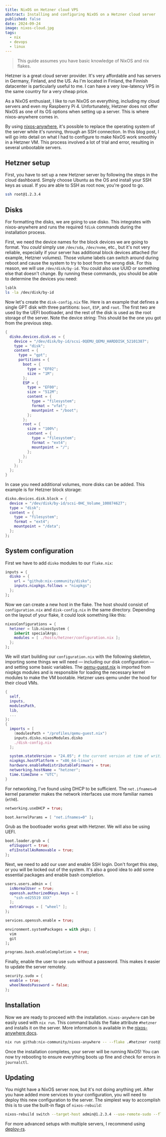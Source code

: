 ```yaml
---
title: NixOS on Hetzner cloud VPS
abstract: Installing and configuring NixOS on a Hetzner cloud server
published: false
date: 2024-09-24
image: nixos-cloud.jpg
tags:
  - nix
  - devops
  - linux
---
```


> This guide assumes you have basic knowledge of NixOS and nix flakes.

Hetzner is a great cloud server provider. It's very affordable and has servers in Germany, Finland, and the US. As I'm located in Finland, the Finnish datacenter is particularly useful to me. I can have a very low-latency VPS in the same country for a very cheap price.

As a NixOS enthusiast, I like to run NixOS on everything, including my cloud servers and even my Raspberry Pi 4. Unfortunately, Hetzner does not offer NixOS as one of its OS options when setting up a server. This is where nixos-anywhere comes in.

By using [nixos-anywhere](https://github.com/nix-community/nixos-anywhere), it's possible to replace the operating system of the server while it's running, through an SSH connection. In this blog post, I will go into detail on what I had to configure to make NixOS work smoothly in a Hetzner VM. This process involved a lot of trial and error, resulting in several unbootable servers.

## Hetzner setup

First, you have to set up a new Hetzner server by following the steps in the cloud dashboard. Simply choose Ubuntu as the OS and install your SSH keys as usual. If you are able to SSH as root now, you're good to go.

```sh
ssh root@1.2.3.4
```
## Disks

For formatting the disks, we are going to use disko. This integrates with nixos-anywhere and runs the required `fdisk` commands during the installation process.

First, we need the device names for the block devices we are going to format. You _could_ simply use `/dev/sda`, `/dev/nvme`, etc., but it's not very reliable, especially if your server has additional block devices attached (for example, Hetzner volumes). Those volume labels can switch around during reboot and cause the system to try to boot from the wrong disk. For this reason, we will use `/dev/disk/by-id`. You could also use UUID or something else that doesn't change. By running these commands, you should be able to determine the devices you need:

```sh
lsblk
ls -la /dev/disk/by-id
```

Now let's create the `disk-config.nix` file. Here is an example that defines a single GPT disk with three partitions: `boot`, `ESP`, and `root`. The first two are used by the UEFI bootloader, and the rest of the disk is used as the root storage of the server. Note the device string: This should be the one you got from the previous step.

```nix
{
  disko.devices.disk.os = {
    device = "/dev/disk/by-id/scsi-0QEMU_QEMU_HARDDISK_52101387";
    type = "disk";
    content = {
      type = "gpt";
      partitions = {
        boot = {
          type = "EF02";
          size = "1M";
        };
        ESP = {
          type = "EF00";
          size = "512M";
          content = {
            type = "filesystem";
            format = "vfat";
            mountpoint = "/boot";
          };
        };
        root = {
          size = "100%";
          content = {
            type = "filesystem";
            format = "ext4";
            mountpoint = "/";
          };
        };
      };
    };
  };
}
```

In case you need additional volumes, more disks can be added. This example is for Hetzner block storage:

```nix
disko.devices.disk.block = {
  device = "/dev/disk/by-id/scsi-0HC_Volume_100874627";
  type = "disk";
  content = {
    type = "filesystem";
    format = "ext4";
    mountpoint = "/data";
  };
};
```

## System configuration

First we have to add `disko` modules to our `flake.nix`:

```nix
inputs = {
  disko = {
    url = "github:nix-community/disko";
    inputs.nixpkgs.follows = "nixpkgs";
  };
};
```

Now we can create a new host in the flake. The host should consist of `configuration.nix` and `disk-config.nix` in the same directory. Depending on the layout of your flake, it could look something like this:

```nix
nixosConfigurations = {
  hetzner = lib.nixosSystem {
    inherit specialArgs;
    modules = [ ./hosts/hetzner/configuration.nix ];
  };
};
```

We will start building our `configuration.nix` with the following skeleton, importing some things we will need — including our disk configuration — and setting some basic variables. The [qemu-guest.nix](https://github.com/NixOS/nixpkgs/blob/master/nixos/modules/profiles/qemu-guest.nix) is imported from nixpkgs modules and is responsible for loading the necessary kernel modules to make the VM bootable. Hetzner uses qemu under the hood for their cloud VMs.

```nix
{
  self,
  inputs,
  modulesPath,
  lib,
  ...
}:
{
  imports = [
    (modulesPath + "/profiles/qemu-guest.nix")
    inputs.disko.nixosModules.disko
    ./disk-config.nix
  ];

  system.stateVersion = "24.05"; # the current version at time of writing
  nixpkgs.hostPlatform = "x86_64-linux";
  hardware.enableRedistributableFirmware = true;
  networking.hostName = "hetzner";
  time.timeZone = "UTC";
}
```

For networking, I've found using DHCP to be sufficient. The `net.ifnames=0` kernel parameter makes the network interfaces use more familiar names (`eth0`).

```nix
networking.useDHCP = true;

boot.kernelParams = [ "net.ifnames=0" ];
```

Grub as the bootloader works great with Hetzner. We will also be using UEFI.

```nix
boot.loader.grub = {
  efiSupport = true;
  efiInstallAsRemovable = true;
};
```

Next, we need to add our user and enable SSH login. Don't forget this step, or you will be locked out of the system. It's also a good idea to add some essential packages and enable bash completion.

```nix
users.users.admin = {
  isNormalUser = true;
  openssh.authorizedKeys.keys = [
    "ssh-ed25519 XXX"
  ];
  extraGroups = [ "wheel" ];
};

services.openssh.enable = true;

environment.systemPackages = with pkgs; [
  vim
  git
];

programs.bash.enableCompletion = true;
```

Finally, enable the user to use `sudo` without a password. This makes it easier to update the server remotely.

```nix
security.sudo = {
  enable = true;
  wheelNeedsPassword = false;
};
```
## Installation

Now we are ready to proceed with the installation. `nixos-anywhere` can be easily used with `nix run`. This command builds the flake attribute `#hetzner` and installs it on the server. More information is available in the [nixos-anywhere docs](https://github.com/nix-community/nixos-anywhere/blob/main/docs/quickstart.md).

```sh
nix run github:nix-community/nixos-anywhere -- --flake .#hetzner root@1.2.3.4
```

Once the installation completes, your server will be running NixOS! You can now try rebooting to ensure everything boots up fine and check for errors in `journalctl`.

## Updating

You might have a NixOS server now, but it's not doing anything yet. After you have added more services to your configuration, you will need to deploy this new configuration to the server. The simplest way to accomplish this is to use the built-in flags of `nixos-rebuild`:

```sh
nixos-rebuild switch --target-host admin@1.2.3.4 --use-remote-sudo --flake .#hetzner
```

For more advanced setups with multiple servers, I recommend using [deploy-rs](https://github.com/serokell/deploy-rs).